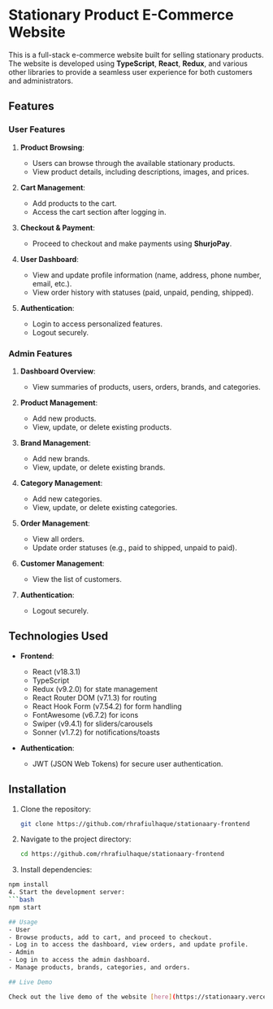 # Stationary Product E-Commerce Website

This is a full-stack e-commerce website built for selling stationary products. The website is developed using **TypeScript**, **React**, **Redux**, and various other libraries to provide a seamless user experience for both customers and administrators.

## Features

### User Features

1. **Product Browsing**:

   - Users can browse through the available stationary products.
   - View product details, including descriptions, images, and prices.

2. **Cart Management**:

   - Add products to the cart.
   - Access the cart section after logging in.

3. **Checkout & Payment**:

   - Proceed to checkout and make payments using **ShurjoPay**.

4. **User Dashboard**:

   - View and update profile information (name, address, phone number, email, etc.).
   - View order history with statuses (paid, unpaid, pending, shipped).

5. **Authentication**:
   - Login to access personalized features.
   - Logout securely.

### Admin Features

1. **Dashboard Overview**:

   - View summaries of products, users, orders, brands, and categories.

2. **Product Management**:

   - Add new products.
   - View, update, or delete existing products.

3. **Brand Management**:

   - Add new brands.
   - View, update, or delete existing brands.

4. **Category Management**:

   - Add new categories.
   - View, update, or delete existing categories.

5. **Order Management**:

   - View all orders.
   - Update order statuses (e.g., paid to shipped, unpaid to paid).

6. **Customer Management**:

   - View the list of customers.

7. **Authentication**:
   - Logout securely.

## Technologies Used

- **Frontend**:

  - React (v18.3.1)
  - TypeScript
  - Redux (v9.2.0) for state management
  - React Router DOM (v7.1.3) for routing
  - React Hook Form (v7.54.2) for form handling
  - FontAwesome (v6.7.2) for icons
  - Swiper (v9.4.1) for sliders/carousels
  - Sonner (v1.7.2) for notifications/toasts

- **Authentication**:
  - JWT (JSON Web Tokens) for secure user authentication.

## Installation

1. Clone the repository:
   ```bash
   git clone https://github.com/rhrafiulhaque/stationaary-frontend
   ```
2. Navigate to the project directory:
   ```bash
   cd https://github.com/rhrafiulhaque/stationaary-frontend
   ```
3. Install dependencies:

````bash
npm install
4. Start the development server:
```bash
npm start

## Usage
- User
- Browse products, add to cart, and proceed to checkout.
- Log in to access the dashboard, view orders, and update profile.
- Admin
- Log in to access the admin dashboard.
- Manage products, brands, categories, and orders.

## Live Demo

Check out the live demo of the website [here](https://stationaary.vercel.app/).
````
